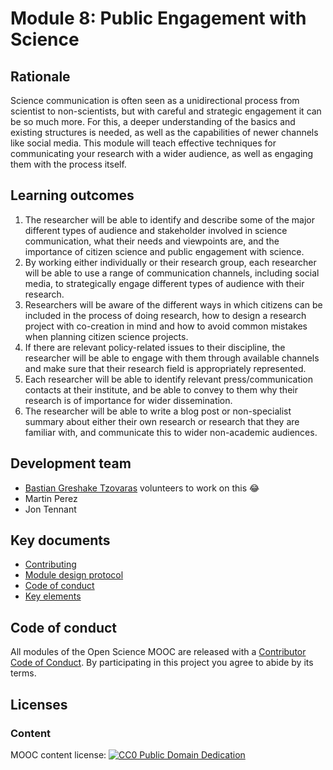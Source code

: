 # Module 8: Public Engagement with Science

## Rationale <a name="Rationale"></a>

Science communication is often seen as a unidirectional process from scientist to non-scientists, but with careful and strategic engagement it can be so much more. For this, a deeper understanding of the basics and existing structures is needed, as well as the capabilities of newer channels like social media. This module will teach effective techniques for communicating your research with a wider audience, as well as engaging them with the process itself.


## Learning outcomes <a name="Learning outcomes"></a>

1. The researcher will be able to identify and describe some of the major different types of audience and stakeholder involved in science communication, what their needs and viewpoints are, and the importance of citizen science and public engagement with science.
1. By working either individually or their research group, each researcher will be able to use a range of communication channels, including social media, to strategically engage different types of audience with their research.
1. Researchers will be aware of the different ways in which citizens can be included in the process of doing research, how to design a research project with co-creation in mind and how to avoid common mistakes when planning citizen science projects.
1. If there are relevant policy-related issues to their discipline, the researcher will be able to engage with them through available channels and make sure that their research field is appropriately represented.
11. Each researcher will be able to identify relevant press/communication contacts at their institute, and be able to convey to them why their research is of importance for wider dissemination.
1. The researcher will be able to write a blog post or non-specialist summary about either their own research or research that they are familiar with, and communicate this to wider non-academic audiences.

## Development team
- [Bastian Greshake Tzovaras](https://github.com/gedankenstuecke) volunteers to work on this :joy: 
- Martin Perez
- Jon Tennant

## Key documents <a name="Key documents"></a>

- [Contributing](CONTRIBUTING.md)
- [Module design protocol](https://github.com/OpenScienceMOOC/Module-8-Citizen-Science-and-Science-Communication/tree/master/production_toolkit/MODULE_DESIGN_PROTOCOL.md)
- [Code of conduct](CODE_OF_CONDUCT.md)
- [Key elements](key_elements.md)

## Code of conduct

All modules of the Open Science MOOC are released with a [Contributor Code of Conduct](CODE_OF_CONDUCT.md). By participating in this project you agree to abide by its terms.

## Licenses <a name="Licenses"></a>

### Content 
MOOC content license: [![CC0 Public Domain Dedication](https://img.shields.io/badge/License-CC0%201.0-lightgrey.svg)](https://creativecommons.org/publicdomain/zero/1.0/)
